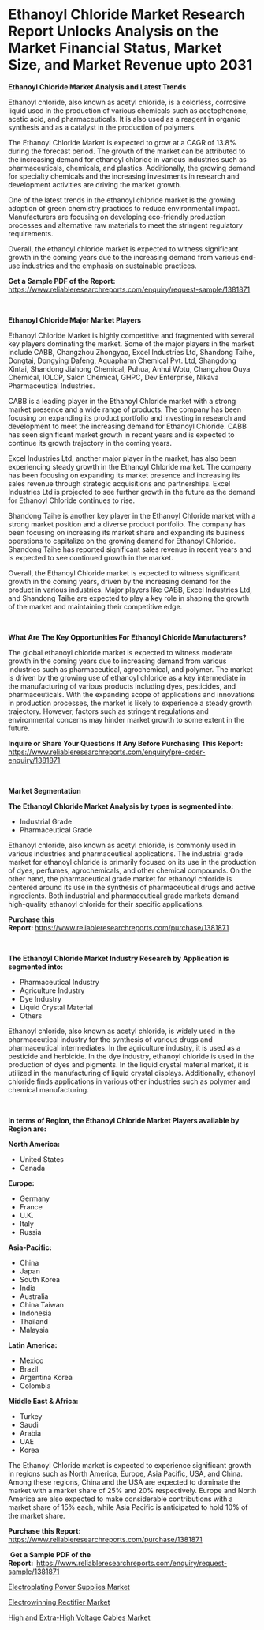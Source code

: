 <p><h1>Ethanoyl Chloride Market Research Report Unlocks Analysis on the Market Financial Status, Market Size, and Market Revenue upto 2031</h1></p><p><strong>Ethanoyl Chloride Market Analysis and Latest Trends</strong></p>
<p><p>Ethanoyl chloride, also known as acetyl chloride, is a colorless, corrosive liquid used in the production of various chemicals such as acetophenone, acetic acid, and pharmaceuticals. It is also used as a reagent in organic synthesis and as a catalyst in the production of polymers. </p><p>The Ethanoyl Chloride Market is expected to grow at a CAGR of 13.8% during the forecast period. The growth of the market can be attributed to the increasing demand for ethanoyl chloride in various industries such as pharmaceuticals, chemicals, and plastics. Additionally, the growing demand for specialty chemicals and the increasing investments in research and development activities are driving the market growth.</p><p>One of the latest trends in the ethanoyl chloride market is the growing adoption of green chemistry practices to reduce environmental impact. Manufacturers are focusing on developing eco-friendly production processes and alternative raw materials to meet the stringent regulatory requirements.</p><p>Overall, the ethanoyl chloride market is expected to witness significant growth in the coming years due to the increasing demand from various end-use industries and the emphasis on sustainable practices.</p></p>
<p><strong>Get a Sample PDF of the Report:&nbsp;</strong> <a href="https://www.reliableresearchreports.com/enquiry/request-sample/1381871">https://www.reliableresearchreports.com/enquiry/request-sample/1381871</a></p>
<p>&nbsp;</p>
<p><strong>Ethanoyl Chloride Major Market Players</strong></p>
<p><p>Ethanoyl Chloride Market is highly competitive and fragmented with several key players dominating the market. Some of the major players in the market include CABB, Changzhou Zhongyao, Excel Industries Ltd, Shandong Taihe, Dongtai, Dongying Dafeng, Aquapharm Chemical Pvt. Ltd, Shangdong Xintai, Shandong Jiahong Chemical, Puhua, Anhui Wotu, Changzhou Ouya Chemical, IOLCP, Salon Chemical, GHPC, Dev Enterprise, Nikava Pharmaceutical Industries.</p><p>CABB is a leading player in the Ethanoyl Chloride market with a strong market presence and a wide range of products. The company has been focusing on expanding its product portfolio and investing in research and development to meet the increasing demand for Ethanoyl Chloride. CABB has seen significant market growth in recent years and is expected to continue its growth trajectory in the coming years.</p><p>Excel Industries Ltd, another major player in the market, has also been experiencing steady growth in the Ethanoyl Chloride market. The company has been focusing on expanding its market presence and increasing its sales revenue through strategic acquisitions and partnerships. Excel Industries Ltd is projected to see further growth in the future as the demand for Ethanoyl Chloride continues to rise.</p><p>Shandong Taihe is another key player in the Ethanoyl Chloride market with a strong market position and a diverse product portfolio. The company has been focusing on increasing its market share and expanding its business operations to capitalize on the growing demand for Ethanoyl Chloride. Shandong Taihe has reported significant sales revenue in recent years and is expected to see continued growth in the market.</p><p>Overall, the Ethanoyl Chloride market is expected to witness significant growth in the coming years, driven by the increasing demand for the product in various industries. Major players like CABB, Excel Industries Ltd, and Shandong Taihe are expected to play a key role in shaping the growth of the market and maintaining their competitive edge.</p></p>
<p>&nbsp;</p>
<p><strong>What Are The Key Opportunities For Ethanoyl Chloride Manufacturers?</strong></p>
<p><p>The global ethanoyl chloride market is expected to witness moderate growth in the coming years due to increasing demand from various industries such as pharmaceutical, agrochemical, and polymer. The market is driven by the growing use of ethanoyl chloride as a key intermediate in the manufacturing of various products including dyes, pesticides, and pharmaceuticals. With the expanding scope of applications and innovations in production processes, the market is likely to experience a steady growth trajectory. However, factors such as stringent regulations and environmental concerns may hinder market growth to some extent in the future.</p></p>
<p><strong>Inquire or Share Your Questions If Any Before Purchasing This Report:</strong> <a href="https://www.reliableresearchreports.com/enquiry/pre-order-enquiry/1381871">https://www.reliableresearchreports.com/enquiry/pre-order-enquiry/1381871</a></p>
<p>&nbsp;</p>
<p><strong>Market Segmentation</strong></p>
<p><strong>The Ethanoyl Chloride Market Analysis by types is segmented into:</strong></p>
<p><ul><li>Industrial Grade</li><li>Pharmaceutical Grade</li></ul></p>
<p><p>Ethanoyl chloride, also known as acetyl chloride, is commonly used in various industries and pharmaceutical applications. The industrial grade market for ethanoyl chloride is primarily focused on its use in the production of dyes, perfumes, agrochemicals, and other chemical compounds. On the other hand, the pharmaceutical grade market for ethanoyl chloride is centered around its use in the synthesis of pharmaceutical drugs and active ingredients. Both industrial and pharmaceutical grade markets demand high-quality ethanoyl chloride for their specific applications.</p></p>
<p><strong>Purchase this Report:&nbsp;</strong><a href="https://www.reliableresearchreports.com/purchase/1381871">https://www.reliableresearchreports.com/purchase/1381871</a></p>
<p>&nbsp;</p>
<p><strong>The Ethanoyl Chloride Market Industry Research by Application is segmented into:</strong></p>
<p><ul><li>Pharmaceutical Industry</li><li>Agriculture Industry</li><li>Dye Industry</li><li>Liquid Crystal Material</li><li>Others</li></ul></p>
<p><p>Ethanoyl chloride, also known as acetyl chloride, is widely used in the pharmaceutical industry for the synthesis of various drugs and pharmaceutical intermediates. In the agriculture industry, it is used as a pesticide and herbicide. In the dye industry, ethanoyl chloride is used in the production of dyes and pigments. In the liquid crystal material market, it is utilized in the manufacturing of liquid crystal displays. Additionally, ethanoyl chloride finds applications in various other industries such as polymer and chemical manufacturing.</p></p>
<p>&nbsp;</p>
<p><strong>In terms of Region, the Ethanoyl Chloride Market Players available by Region are:</strong></p>
<p>
    <p> <strong> North America: </strong>
        <ul>
            <li>United States</li>
            <li>Canada</li>
        </ul>
        </p> 
    <p> <strong> Europe: </strong>
        <ul>
            <li>Germany</li>
            <li>France</li>
            <li>U.K.</li>
            <li>Italy</li>
            <li>Russia</li>
        </ul>
        </p> 
    <p> <strong> Asia-Pacific: </strong>
        <ul>
            <li>China</li>
            <li>Japan</li>
            <li>South Korea</li>
            <li>India</li>
            <li>Australia</li>
            <li>China Taiwan</li>
            <li>Indonesia</li>
            <li>Thailand</li>
            <li>Malaysia</li>
        </ul>
        </p> 
    <p> <strong> Latin America: </strong>
        <ul>
            <li>Mexico</li>
            <li>Brazil</li>
            <li>Argentina Korea</li>
            <li>Colombia</li>
        </ul>
        </p> 
    <p> <strong> Middle East & Africa: </strong>
        <ul>
            <li>Turkey</li>
            <li>Saudi</li>
            <li>Arabia</li>
            <li>UAE</li>
            <li>Korea</li>
        </ul>
    </p>
    </p>
<p><p>The Ethanoyl Chloride market is expected to experience significant growth in regions such as North America, Europe, Asia Pacific, USA, and China. Among these regions, China and the USA are expected to dominate the market with a market share of 25% and 20% respectively. Europe and North America are also expected to make considerable contributions with a market share of 15% each, while Asia Pacific is anticipated to hold 10% of the market share.</p></p>
<p><strong>Purchase this Report: </strong><a href="https://www.reliableresearchreports.com/purchase/1381871">https://www.reliableresearchreports.com/purchase/1381871</a></p>
<p>&nbsp;<strong>Get a Sample PDF of the Report:&nbsp;&nbsp;</strong><a href="https://www.reliableresearchreports.com/enquiry/request-sample/1381871">https://www.reliableresearchreports.com/enquiry/request-sample/1381871</a></p>
<p><strong></strong></p>
<p><p><a href="https://view.publitas.com/reportprime-1/electroplating-power-supplies-market-size-and-growth-market-segmentation-regional-and-country-breakdowns-and-market-trends-for-period-from-2023-2030/">Electroplating Power Supplies Market</a></p><p><a href="https://view.publitas.com/reportprime-1/electrowinning-rectifier-market-provides-a-comprehensive-analysis-including-a-macro-overview-of-the-market-as-well-as-micro-details-such-as-market-size-and-competitive-landscape/">Electrowinning Rectifier Market</a></p><p><a href="https://view.publitas.com/reportprime-1/high-and-extra-high-voltage-cables-market-challenges-opportunities-and-growth-drivers-and-major-market-players-forecasted-for-period-from-2023-2030/">High and Extra-High Voltage Cables Market</a></p></p>